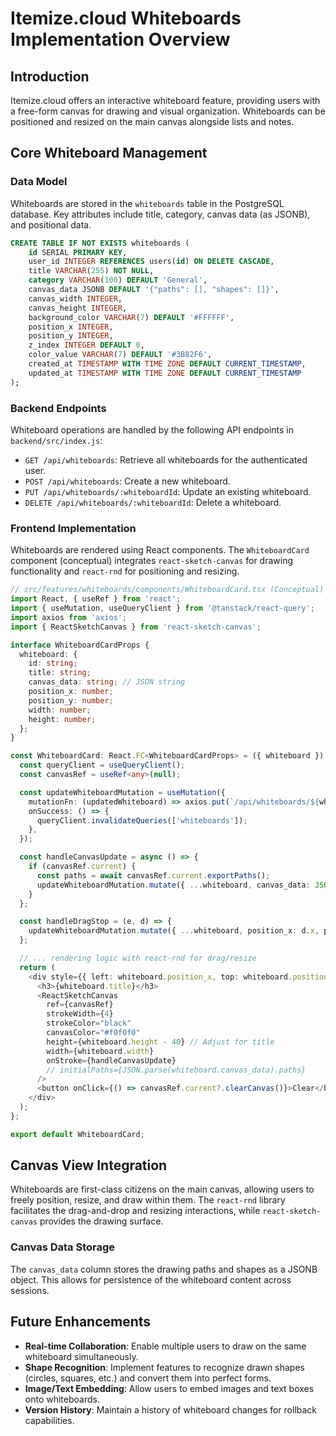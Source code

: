 # Itemize.cloud Whiteboards Implementation Overview

## Introduction

Itemize.cloud offers an interactive whiteboard feature, providing users with a free-form canvas for drawing and visual organization. Whiteboards can be positioned and resized on the main canvas alongside lists and notes.

## Core Whiteboard Management

### Data Model

Whiteboards are stored in the `whiteboards` table in the PostgreSQL database. Key attributes include title, category, canvas data (as JSONB), and positional data.

```sql
CREATE TABLE IF NOT EXISTS whiteboards (
    id SERIAL PRIMARY KEY,
    user_id INTEGER REFERENCES users(id) ON DELETE CASCADE,
    title VARCHAR(255) NOT NULL,
    category VARCHAR(100) DEFAULT 'General',
    canvas_data JSONB DEFAULT '{"paths": [], "shapes": []}',
    canvas_width INTEGER,
    canvas_height INTEGER,
    background_color VARCHAR(7) DEFAULT '#FFFFFF',
    position_x INTEGER,
    position_y INTEGER,
    z_index INTEGER DEFAULT 0,
    color_value VARCHAR(7) DEFAULT '#3B82F6',
    created_at TIMESTAMP WITH TIME ZONE DEFAULT CURRENT_TIMESTAMP,
    updated_at TIMESTAMP WITH TIME ZONE DEFAULT CURRENT_TIMESTAMP
);
```

### Backend Endpoints

Whiteboard operations are handled by the following API endpoints in `backend/src/index.js`:

-   `GET /api/whiteboards`: Retrieve all whiteboards for the authenticated user.
-   `POST /api/whiteboards`: Create a new whiteboard.
-   `PUT /api/whiteboards/:whiteboardId`: Update an existing whiteboard.
-   `DELETE /api/whiteboards/:whiteboardId`: Delete a whiteboard.

### Frontend Implementation

Whiteboards are rendered using React components. The `WhiteboardCard` component (conceptual) integrates `react-sketch-canvas` for drawing functionality and `react-rnd` for positioning and resizing.

```typescript
// src/features/whiteboards/components/WhiteboardCard.tsx (Conceptual)
import React, { useRef } from 'react';
import { useMutation, useQueryClient } from '@tanstack/react-query';
import axios from 'axios';
import { ReactSketchCanvas } from 'react-sketch-canvas';

interface WhiteboardCardProps {
  whiteboard: {
    id: string;
    title: string;
    canvas_data: string; // JSON string
    position_x: number;
    position_y: number;
    width: number;
    height: number;
  };
}

const WhiteboardCard: React.FC<WhiteboardCardProps> = ({ whiteboard }) => {
  const queryClient = useQueryClient();
  const canvasRef = useRef<any>(null);

  const updateWhiteboardMutation = useMutation({
    mutationFn: (updatedWhiteboard) => axios.put(`/api/whiteboards/${whiteboard.id}`, updatedWhiteboard),
    onSuccess: () => {
      queryClient.invalidateQueries(['whiteboards']);
    },
  });

  const handleCanvasUpdate = async () => {
    if (canvasRef.current) {
      const paths = await canvasRef.current.exportPaths();
      updateWhiteboardMutation.mutate({ ...whiteboard, canvas_data: JSON.stringify({ paths }) });
    }
  };

  const handleDragStop = (e, d) => {
    updateWhiteboardMutation.mutate({ ...whiteboard, position_x: d.x, position_y: d.y });
  };

  // ... rendering logic with react-rnd for drag/resize
  return (
    <div style={{ left: whiteboard.position_x, top: whiteboard.position_y, width: whiteboard.width, height: whiteboard.height }}>
      <h3>{whiteboard.title}</h3>
      <ReactSketchCanvas
        ref={canvasRef}
        strokeWidth={4}
        strokeColor="black"
        canvasColor="#f0f0f0"
        height={whiteboard.height - 40} // Adjust for title
        width={whiteboard.width}
        onStroke={handleCanvasUpdate}
        // initialPaths={JSON.parse(whiteboard.canvas_data).paths}
      />
      <button onClick={() => canvasRef.current?.clearCanvas()}>Clear</button>
    </div>
  );
};

export default WhiteboardCard;
```

## Canvas View Integration

Whiteboards are first-class citizens on the main canvas, allowing users to freely position, resize, and draw within them. The `react-rnd` library facilitates the drag-and-drop and resizing interactions, while `react-sketch-canvas` provides the drawing surface.

### Canvas Data Storage

The `canvas_data` column stores the drawing paths and shapes as a JSONB object. This allows for persistence of the whiteboard content across sessions.

## Future Enhancements

- **Real-time Collaboration**: Enable multiple users to draw on the same whiteboard simultaneously.
- **Shape Recognition**: Implement features to recognize drawn shapes (circles, squares, etc.) and convert them into perfect forms.
- **Image/Text Embedding**: Allow users to embed images and text boxes onto whiteboards.
- **Version History**: Maintain a history of whiteboard changes for rollback capabilities.
